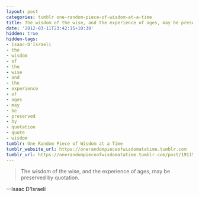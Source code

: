 ```yaml
---
layout: post
categories: tumblr one-random-piece-of-wisdom-at-a-time
title: The wisdom of the wise, and the experience of ages, may be preserved by quotation.
date: '2012-03-11T23:42:15+10:30'
hidden: true
hidden-tags:
- Isaac-D'Israeli
- the
- wisdom
- of
- the
- wise
- and
- the
- experience
- of
- ages
- may
- be
- preserved
- by
- quotation
- quote
- wisdom
tumblr: One Random Piece of Wisdom at a Time
tumblr_website_url: https://onerandompieceofwisdomatatime.tumblr.com
tumblr_url: https://onerandompieceofwisdomatatime.tumblr.com/post/19115761699/the-wisdom-of-the-wise-and-the-experience-of
---
```

> The wisdom of the wise, and the experience of ages, may be preserved by quotation.

—Isaac D'Israeli&nbsp;
